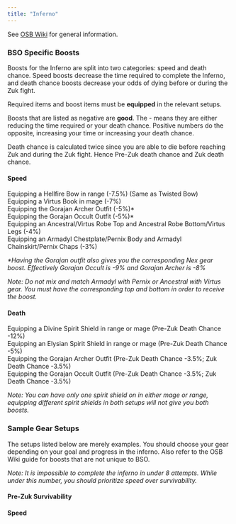 ```yaml
---
title: "Inferno"
---
```


See [OSB Wiki](https://wiki.oldschool.gg/bosses/inferno) for general information.

### BSO Specific Boosts

Boosts for the Inferno are split into two categories: speed and death chance. Speed boosts decrease the time required to complete the Inferno, and death chance boosts decrease your odds of dying before or during the Zuk fight.

Required items and boost items must be **equipped** in the relevant setups.

Boosts that are listed as negative are **good**. The - means they are either reducing the time required or your death chance. Positive numbers do the opposite, increasing your time or increasing your death chance.

Death chance is calculated twice since you are able to die before reaching Zuk and during the Zuk fight. Hence Pre-Zuk death chance and Zuk death chance.

#### Speed

Equipping a Hellfire Bow in range (-7.5%) (Same as Twisted Bow)\
Equipping a Virtus Book in mage (-7%)\
Equipping the Gorajan Archer Outfit (-5%)\*\
Equipping the Gorajan Occult Outfit (-5%)\*\
Equipping an Ancestral/Virtus Robe Top and Ancestral Robe Bottom/Virtus Legs (-4%)\
Equipping an Armadyl Chestplate/Pernix Body and Armadyl Chainskirt/Pernix Chaps (-3%)

_\*Having the Gorajan outfit also gives you the corresponding Nex gear boost. Effectively Gorajan Occult is -9% and Gorajan Archer is -8%_

_Note: Do not mix and match Armadyl with Pernix or Ancestral with Virtus gear. You must have the corresponding top and bottom in order to receive the boost._

#### Death

Equipping a Divine Spirit Shield in range or mage (Pre-Zuk Death Chance -12%)\
Equipping an Elysian Spirit Shield in range or mage (Pre-Zuk Death Chance -5%)\
Equipping the Gorajan Archer Outfit (Pre-Zuk Death Chance -3.5%; Zuk Death Chance -3.5%)\
Equipping the Gorajan Occult Outfit (Pre-Zuk Death Chance -3.5%; Zuk Death Chance -3.5%)

_Note: You can have only one spirit shield on in either mage or range, equipping different spirit shields in both setups will not give you both boosts._

### Sample Gear Setups

The setups listed below are merely examples. You should choose your gear depending on your goal and progress in the inferno. Also refer to the OSB Wiki guide for boosts that are not unique to BSO.

_Note: It is impossible to complete the inferno in under 8 attempts. While under this number, you should prioritize speed over survivability._

#### Pre-Zuk Survivability

#### Speed

